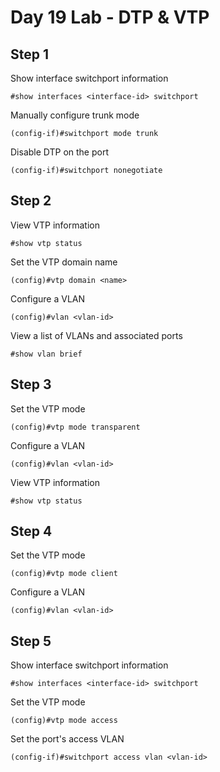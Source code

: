 # Day 19 Lab - DTP & VTP

## Step 1

Show interface switchport information

```
#show interfaces <interface-id> switchport
```

Manually configure trunk mode

```
(config-if)#switchport mode trunk
```

Disable DTP on the port

```
(config-if)#switchport nonegotiate
```

## Step 2

View VTP information

```
#show vtp status
```

Set the VTP domain name

```
(config)#vtp domain <name>
```

Configure a VLAN

```
(config)#vlan <vlan-id>
```

View a list of VLANs and associated ports

```
#show vlan brief
```

## Step 3

Set the VTP mode

```
(config)#vtp mode transparent
```

Configure a VLAN

```
(config)#vlan <vlan-id>
```

View VTP information

```
#show vtp status
```

## Step 4

Set the VTP mode

```
(config)#vtp mode client
```

Configure a VLAN

```
(config)#vlan <vlan-id>
```

## Step 5

Show interface switchport information

```
#show interfaces <interface-id> switchport
```

Set the VTP mode

```
(config)#vtp mode access
```

Set the port's access VLAN

```
(config-if)#switchport access vlan <vlan-id>
```
